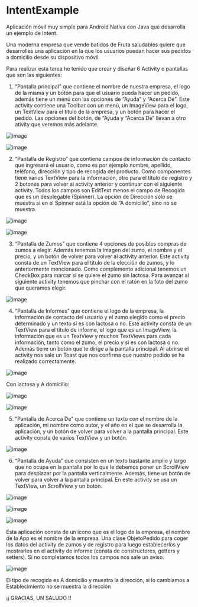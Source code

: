 # IntentExample
Aplicación móvil muy simple para Android Nativa con Java que desarrolla un ejemplo de Intent.

Una moderna empresa que vende batidos de Fruta saludables quiere que desarrolles una aplicación
en la que los usuarios puedan hacer sus pedidos a domicilio desde su dispositivo móvil. 

Para realizar esta tarea he tenido que crear y diseñar 6 Activity o pantallas que son las
siguientes:
1. “Pantalla principal” que contiene el nombre de nuestra empresa, el logo de la misma y un botón
para que el usuario pueda hacer un pedido, además tiene un menú con las opciones de “Ayuda” y
“Acerca De”. Este activity contiene una Toolbar con un menú, un ImageView para el logo, un
TextView para el título de la empresa, y un botón para hacer el pedido. Las opciones del botón, de
“Ayuda y “Acerca De” llevan a otro ativity que veremos más adelante.

![image](https://user-images.githubusercontent.com/100787553/234544012-39318d6d-5cc8-41f9-90e2-23f998ad81b7.png)

![image](https://user-images.githubusercontent.com/100787553/234544041-c3a80727-a1c0-4ee9-a99f-b030612c7b19.png)

2. “Pantalla de Registro” que contiene campos de información de contacto que ingresará el
usuario, como es por ejemplo nombre, apellido, teléfono, dirección y tipo de recogida del producto.
Como componentes tiene varios TextView para la información, otro para el título de registro y 2
botones para volver al activity anterior y continuar con el siguiente activity. Todos los campos son
EditText menos el campo de Recogida que es un desplegable (Spinner). La opción de Dirección
sólo se muestra si en el Spinner está la opción de “A domicilio”, sino no se muestra.

![image](https://user-images.githubusercontent.com/100787553/234544090-91487fd9-f20d-407c-8b63-fec65de49b8f.png)

![image](https://user-images.githubusercontent.com/100787553/234544311-7af3101a-20b0-441b-8c7a-0ecdebaea655.png)

3. “Pantalla de Zumos” que contiene 4 opciones de posibles compras de zumos a elegir. Además
tenemos la imagen del zumo, el nombre y el precio, y un botón de volver para volver al activity
anterior. Este activity consta de un TextView para el título de la elección de zumos, y lo
anteriormente mencionado. Como complemento adicional tenemos un CheckBox para marcar si se
quiere el zumo sin lactosa. Para avanzar al siguiente activity tenemos que pinchar con el ratón en la
foto del zumo que queramos elegir.

![image](https://user-images.githubusercontent.com/100787553/234544378-7de51d83-fc83-4815-96be-e1180d3a76fc.png)

4. “Pantalla de Informes” que contiene el logo de la empresa, la información de contacto del
usuario y el zumo elegido como el precio determinado y un texto si es con lactosa o no. Este
activity consta de un TextView para el título de informe, el logo que es un ImageView, la
información que es un TextView y muchos TextViews para cada información, tanto como el zumo,
el precio y si es con lactosa o no. Además tiene un botón que te dirige a la pantalla principal. Al
abrirse el activity nos sale un Toast que nos confirma que nuestro pedido se ha realizado
correctamente.

![image](https://user-images.githubusercontent.com/100787553/234544471-4f15e618-ede9-4313-bf06-26274e610939.png)

Con lactosa y A domicilio:

![image](https://user-images.githubusercontent.com/100787553/234544597-db12191a-9aa4-43e8-90f9-9918f6a31a81.png)

![image](https://user-images.githubusercontent.com/100787553/234544720-7d376461-7bae-4f45-96ff-cc150a5fc6b2.png)

5. “Pantalla de Acerca De” que contiene un texto con el nombre de la aplicación, mi nombre como
autor, y el año en el que se desarrolla la aplicación, y un botón de volver para volver a la pantalla
principal. Este activity consta de varios TextView y un botón.

![image](https://user-images.githubusercontent.com/100787553/234544774-e57eae69-40d1-437c-8ae0-80b71f9f3f9f.png)

6. “Pantalla de Ayuda” que consisten en un texto bastante amplio y largo que no ocupa en la
pantalla por lo que le debemos poner un ScrollView para desplazar por la pantalla verticalmente.
Además, tiene un botón de volver para volver a la pantalla principal. En este activity se usa un
TextView, un ScrollView y un botón.

![image](https://user-images.githubusercontent.com/100787553/234544843-bca4f17e-d47d-4d7b-882d-3f1fde4789aa.png)

![image](https://user-images.githubusercontent.com/100787553/234544870-53ea350e-6f99-4784-98b1-960d9ab1f28e.png)

![image](https://user-images.githubusercontent.com/100787553/234544902-876c8526-447e-46e1-b3e8-8858a91bbdbd.png)

Esta aplicación consta de un icono que es el logo de la empresa, el nombre de la App es el nombre
de la empresa. Una clase ObjetoPedido para coger los datos del activity de zumos y de registro para
luego establecerlos y mostrarlos en el activity de informe (consta de constructores, getters y setters).
Si no completamos todos los campos nos sale un aviso.

![image](https://user-images.githubusercontent.com/100787553/234544972-141af43f-0bf1-454a-9924-bcbc73fe13a3.png)

El tipo de recogida es A domicilio y muestra la dirección, si lo cambiamos a Establecimiento no se
muestra la dirección

¡¡ GRACIAS, UN SALUDO !!
